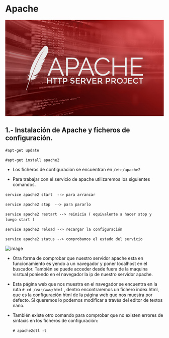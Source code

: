 # Apache

![image](/img/apache-releases-update-for-leading-http-server-showcase_image-2-a-18208.jpg)

## 1.- Instalación de Apache y ficheros de configuración.

``` #apt-get update ```

``` #apt-get install apache2 ```

 - Los ficheros de configuracion se encuentran en  ``` /etc/apache2 ```
 
 - Para trabajar con el servicio de apache utilizaremos los siguientes comandos.
  
``` service apache2 start  --> para arrancar ```

``` service apache2 stop  --> para pararlo ```

``` service apache2 restart --> reinicia ( equivalente a hacer stop y luego start ) ```

``` service apache2 reload --> recargar la configuración ``` 

``` service apache2 status --> comprobamos el estado del servicio ```

![image](/img/apache1.png)

- Otra forma de comprobar que nuestro servidor apache esta en funcionamiento es yendo a un navegador y poner localhost en el buscador. También se puede acceder desde fuera de la maquina visrtual poniendo en el navegador la ip de nuestro servidor apache.

- Esta página web que nos muestra en el navegador se encuentra en la ruta  ``` # cd /var/www/html ``` , dentro encontraremos un fichero index.html, que es la configuración html de la página web que nos muestra por defecto. Si queremos lo podemos modificar a través del editor de textos nano.

- También existe otro comando para comprobar que no existen errores de sintaxis en los ficheros de configuración:
  
  ``` # apache2ctl -t ```
  
